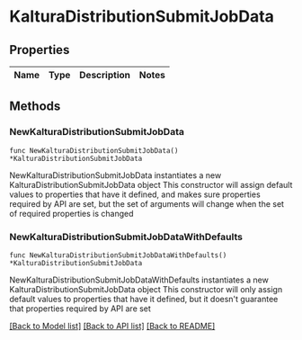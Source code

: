 # KalturaDistributionSubmitJobData

## Properties

Name | Type | Description | Notes
------------ | ------------- | ------------- | -------------

## Methods

### NewKalturaDistributionSubmitJobData

`func NewKalturaDistributionSubmitJobData() *KalturaDistributionSubmitJobData`

NewKalturaDistributionSubmitJobData instantiates a new KalturaDistributionSubmitJobData object
This constructor will assign default values to properties that have it defined,
and makes sure properties required by API are set, but the set of arguments
will change when the set of required properties is changed

### NewKalturaDistributionSubmitJobDataWithDefaults

`func NewKalturaDistributionSubmitJobDataWithDefaults() *KalturaDistributionSubmitJobData`

NewKalturaDistributionSubmitJobDataWithDefaults instantiates a new KalturaDistributionSubmitJobData object
This constructor will only assign default values to properties that have it defined,
but it doesn't guarantee that properties required by API are set


[[Back to Model list]](../README.md#documentation-for-models) [[Back to API list]](../README.md#documentation-for-api-endpoints) [[Back to README]](../README.md)


